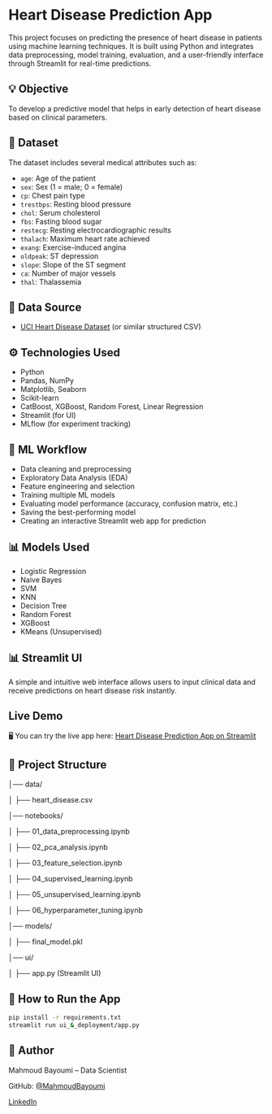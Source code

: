 # Heart Disease Prediction App

This project focuses on predicting the presence of heart disease in patients using machine learning techniques. It is built using Python and integrates data preprocessing, model training, evaluation, and a user-friendly interface through Streamlit for real-time predictions.

## 💡 Objective
To develop a predictive model that helps in early detection of heart disease based on clinical parameters.

## 🧾 Dataset
The dataset includes several medical attributes such as:
- `age`: Age of the patient
- `sex`: Sex (1 = male; 0 = female)
- `cp`: Chest pain type
- `trestbps`: Resting blood pressure
- `chol`: Serum cholesterol
- `fbs`: Fasting blood sugar
- `restecg`: Resting electrocardiographic results
- `thalach`: Maximum heart rate achieved
- `exang`: Exercise-induced angina
- `oldpeak`: ST depression
- `slope`: Slope of the ST segment
- `ca`: Number of major vessels
- `thal`: Thalassemia
  
## 📁 Data Source
- [UCI Heart Disease Dataset](https://archive.ics.uci.edu/ml/datasets/Heart+Disease) (or similar structured CSV)
  
## ⚙️ Technologies Used
- Python
- Pandas, NumPy
- Matplotlib, Seaborn
- Scikit-learn
- CatBoost, XGBoost, Random Forest, Linear Regression
- Streamlit (for UI)
- MLflow (for experiment tracking)

## 🧪 ML Workflow
- Data cleaning and preprocessing
- Exploratory Data Analysis (EDA)
- Feature engineering and selection
- Training multiple ML models
- Evaluating model performance (accuracy, confusion matrix, etc.)
- Saving the best-performing model
- Creating an interactive Streamlit web app for prediction

## 📊 Models Used
- Logistic Regression
- Naive Bayes
- SVM
- KNN
- Decision Tree
- Random Forest
- XGBoost
- KMeans (Unsupervised)

## 📊 Streamlit UI
A simple and intuitive web interface allows users to input clinical data and receive predictions on heart disease risk instantly.

## Live Demo

🖥️ You can try the live app here: [Heart Disease Prediction App on Streamlit](https://heart-disease-prediction-app14.streamlit.app/)


## 📁 Project Structure
│── data/

│ ├── heart_disease.csv

│── notebooks/

│ ├── 01_data_preprocessing.ipynb

│ ├── 02_pca_analysis.ipynb

│ ├── 03_feature_selection.ipynb

│ ├── 04_supervised_learning.ipynb

│ ├── 05_unsupervised_learning.ipynb

│ ├── 06_hyperparameter_tuning.ipynb

│── models/

│ ├── final_model.pkl

│── ui/

│ ├── app.py (Streamlit UI)


## 🚀 How to Run the App
```bash
pip install -r requirements.txt
streamlit run ui_&_deployment/app.py
```

## 📌 Author
Mahmoud Bayoumi – Data Scientist

GitHub: [@MahmoudBayoumi](https://github.com/MahmoudBayoumi-AI)

[LinkedIn](https://www.linkedin.com/in/mahmoud-bayoumi-4a989b320/)
